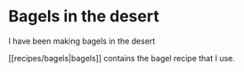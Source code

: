 # Bagels in the desert

I have been making bagels in the desert

[[recipes/bagels|bagels]] contains the bagel recipe that I use.

